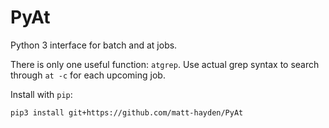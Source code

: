 # PyAt
Python 3 interface for batch and at jobs.

There is only one useful function: `atgrep`. Use actual grep syntax to search through `at -c` for each upcoming job.

Install with `pip`:

```
pip3 install git+https://github.com/matt-hayden/PyAt
```
